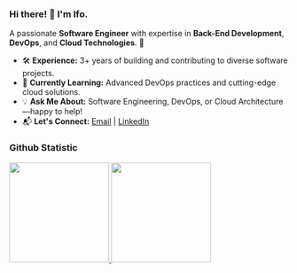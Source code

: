 ### Hi there! 👋 I'm Ifo.

A passionate **Software Engineer** with expertise in **Back-End Development**, **DevOps**, and **Cloud Technologies**. 🚀

- 🛠️ **Experience:** 3+ years of building and contributing to diverse software projects.  
- 🌱 **Currently Learning:** Advanced DevOps practices and cutting-edge cloud solutions.  
- 💡 **Ask Me About:** Software Engineering, DevOps, or Cloud Architecture—happy to help!  
- 📬 **Let's Connect:** [Email](mailto:rodericus1999@gmail.com) | [LinkedIn](https://www.linkedin.com/in/rodericus-ifo-krista-120399)

### Github Statistic

<p align="left">
<a href="https://github.com/dimasmds">
  <img height="180em" src="https://github-readme-stats-eight-theta.vercel.app/api?username=rodericusifo&show_icons=true&theme=algolia&include_all_commits=true&count_private=true"/>
  <img height="180em" src="https://github-readme-stats-eight-theta.vercel.app/api/top-langs/?username=rodericusifo&layout=compact&langs_count=8&theme=algolia"/>
</a>
</p>
